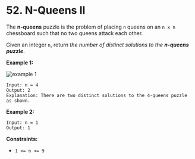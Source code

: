 # 52. N-Queens II

The **n-queens** puzzle is the problem of placing `n` queens on an `n x n` chessboard such that no two queens attack each other.

Given an integer `n`, return *the number of distinct solutions to the **n-queens puzzle***.

**Example 1:**

![example 1](https://assets.leetcode.com/uploads/2020/11/13/queens.jpg)

```()
Input: n = 4
Output: 2
Explanation: There are two distinct solutions to the 4-queens puzzle as shown.
```

**Example 2:**

```()
Input: n = 1
Output: 1
```

**Constraints:**

- `1 <= n <= 9`
